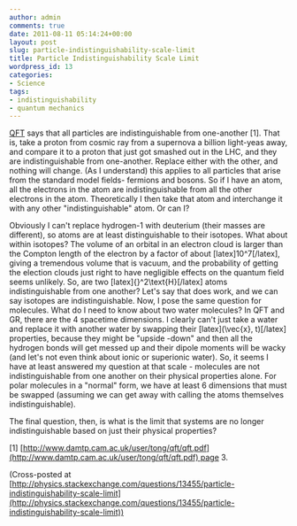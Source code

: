 ```yaml
---
author: admin
comments: true
date: 2011-08-11 05:14:24+00:00
layout: post
slug: particle-indistinguishability-scale-limit
title: Particle Indistinguishability Scale Limit
wordpress_id: 13
categories:
- Science
tags:
- indistinguishability
- quantum mechanics
---
```


[QFT](http://en.wikipedia.org/wiki/Quantum_field_theory) says that all particles are indistinguishable from one-another [1]. That is, take a proton from cosmic ray from a supernova a billion light-yeas away, and compare it to a proton that just got smashed out in the LHC, and they are indistinguishable from one-another. Replace either with the other, and nothing will change. (As I understand) this applies to all particles that arise from the standard model fields- fermions and bosons. So if I have an atom, all the electrons in the atom are indistinguishable from all the other electrons in the atom. Theoretically I then take that atom and interchange it with any other "indistinguishable" atom. Or can I?<!-- more -->

Obviously I can't replace hydrogen-1 with deuterium (their masses are different), so atoms are at least distinguishable to their isotopes. What about within isotopes? The volume of an orbital in an electron cloud is larger than the Compton length of the electron by a factor of about [latex]10^7[/latex], giving a tremendous volume that is vacuum, and the probability of getting the election clouds just right to have negligible effects on the quantum field seems unlikely. So, are two [latex]{}^2\text{H}[/latex] atoms indistinguishable from one another? Let's say that does work, and we can say isotopes are indistinguishable. Now, I pose the same question for molecules. What do I need to know about two water molecules? In QFT and GR, there are the 4 spacetime dimensions. I clearly can't just take a water and replace it with another water by swapping their [latex](\vec{x}, t)[/latex] properties, because they might be "upside -down" and then all the hydrogen bonds will get messed up and their dipole moments will be wacky (and let's not even think about ionic or superionic water). So, it seems I have at least answered my question at that scale - molecules are not indistinguishable from one another on their physical properties alone. For polar molecules in a "normal" form, we have at least 6 dimensions that must be swapped (assuming we can get away with calling the atoms themselves indistinguishable).

The final question, then, is what is the limit that systems are no longer indistinguishable based on just their physical properties?

[1] [http://www.damtp.cam.ac.uk/user/tong/qft/qft.pdf](http://www.damtp.cam.ac.uk/user/tong/qft/qft.pdf) page 3.

(Cross-posted at [http://physics.stackexchange.com/questions/13455/particle-indistinguishability-scale-limit](http://physics.stackexchange.com/questions/13455/particle-indistinguishability-scale-limit))
